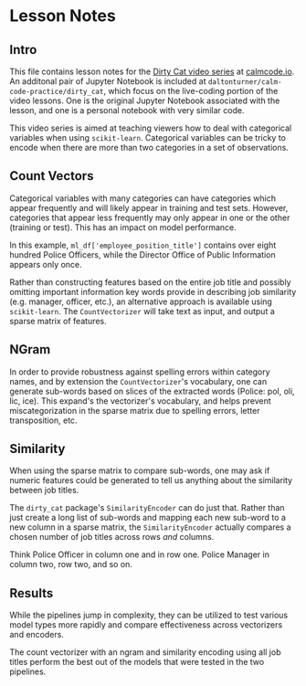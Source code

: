 # Lesson Notes

## Intro
This file contains lesson notes for the [Dirty Cat video series](https://calmcode.io/dirty-cat/introduction.html) at [calmcode.io](https://calmcode.io). An additonal pair of Jupyter Notebook is included at `daltonturner/calm-code-practice/dirty_cat`, which focus on the live-coding portion of the video lessons. One is the original Jupyter Notebook associated with the lesson, and one is a personal notebook with very similar code. 

This video series is aimed at teaching viewers how to deal with categorical variables when using `scikit-learn`. Categorical variables can be tricky to encode when there are more than two categories in a set of observations. 

## Count Vectors
Categorical variables with many categories can have categories which appear frequently and will likely appear in training and test sets. However, categories that appear less frequently may only appear in one or the other (training or test). This has an impact on model performance.

In this example, `ml_df['employee_position_title']` contains over eight hundred Police Officers, while the Director Office of Public Information appears only once. 

Rather than constructing features based on the entire job title and possibly omitting important information key words provide in describing job similarity (e.g. manager, officer, etc.), an alternative approach is available using `scikit-learn`. The `CountVectorizer` will take text as input, and output a sparse matrix of features.

## NGram
In order to provide robustness against spelling errors within category names, and by extension the `CountVectorizer`'s vocabulary, one can generate sub-words based on slices of the extracted words (Police: pol, oli, lic, ice). This expand's the vectorizer's vocabulary, and helps prevent miscategorization in the sparse matrix due to spelling errors, letter transposition, etc.

## Similarity
When using the sparse matrix to compare sub-words, one may ask if numeric features could be generated to tell us anything about the similarity between job titles. 

The `dirty_cat` package's `SimilarityEncoder` can do just that. Rather than just create a long list of sub-words and mapping each new sub-word to a new column in a sparse matrix, the `SimilarityEncoder` actually compares a chosen number of job titles across rows _and_ columns. 

Think Police Officer in column one and in row one. Police Manager in column two, row two, and so on. 

## Results
While the pipelines jump in complexity, they can be utilized to test various model types more rapidly and compare effectiveness across vectorizers and encoders. 

The count vectorizer with an ngram and similarity encoding using all job titles perform the best out of the models that were tested in the two pipelines. 
